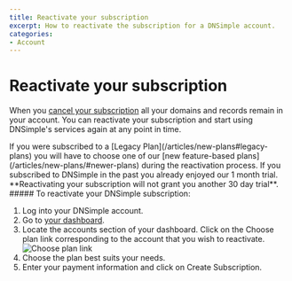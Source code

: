 ```yaml
---
title: Reactivate your subscription
excerpt: How to reactivate the subscription for a DNSimple account.
categories:
- Account
---
```


# Reactivate your subscription

When you [cancel your subscription](/articles/cancel-subscription) all your domains and records remain in your account. You can reactivate your subscription and start using DNSimple's services again at any point in time.

<note>
If you were subscribed to a [Legacy Plan](/articles/new-plans#legacy-plans) you will have to choose one of our [new feature-based plans](/articles/new-plans/#newer-plans) during the reactivation process.
</note>

<note>
If you subscribed to DNSimple in the past you already enjoyed our 1 month trial. **Reactivating your subscription will not grant you another 30 day trial**.
</note>


<div class="section-steps" markdown="1">
##### To reactivate your DNSimple subscription:

1. Log into your DNSimple account.
1. Go to [your dashboard](https://dnsimple.com/dashboard).
1. Locate the accounts section of your dashboard. Click on the <label>Choose plan</label> link corresponding to the account that you wish to reactivate.
    ![Choose plan link](/files/account-dashboard-reactivation.jpg)
1. Choose the plan best suits your needs.
1. Enter your payment information and click on <label>Create Subscription</label>.
</div>
